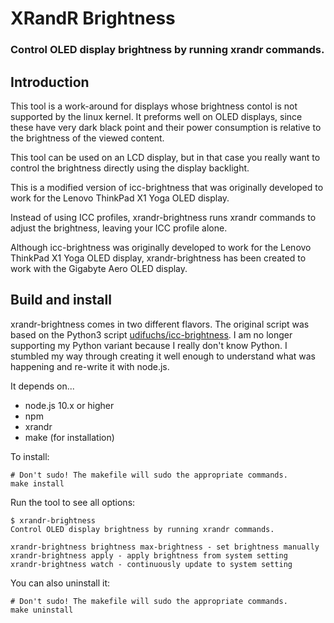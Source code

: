 # XRandR Brightness

### Control OLED display brightness by running xrandr commands.

## Introduction

This tool is a work-around for displays whose brightness contol is not
supported by the linux kernel. It preforms well on OLED displays,
since these have very dark black point and their power consumption is
relative to the brightness of the viewed content.

This tool can be used on an LCD display, but in that case you really want
to control the brightness directly using the display backlight.

This is a modified version of icc-brightness that was originally developed to work for the Lenovo ThinkPad X1 Yoga OLED display.

Instead of using ICC profiles, xrandr-brightness runs xrandr commands to adjust the brightness, leaving your ICC profile alone.

Although icc-brightness was originally developed to work for the Lenovo ThinkPad X1 Yoga OLED display, xrandr-brightness has been created to work with the Gigabyte Aero OLED display.

## Build and install

xrandr-brightness comes in two different flavors. The original script was based on the Python3 script [udifuchs/icc-brightness](https://github.com/udifuchs/icc-brightness). I am no longer supporting my Python variant because I really don't know Python. I stumbled my way through creating it well enough to understand what was happening and re-write it with node.js.

It depends on...

* node.js 10.x or higher
* npm
* xrandr
* make (for installation)

To install:

```
# Don't sudo! The makefile will sudo the appropriate commands.
make install
```

Run the tool to see all options:
```
$ xrandr-brightness
Control OLED display brightness by running xrandr commands.

xrandr-brightness brightness max-brightness - set brightness manually
xrandr-brightness apply - apply brightness from system setting
xrandr-brightness watch - continuously update to system setting
```

You can also uninstall it:
```
# Don't sudo! The makefile will sudo the appropriate commands.
make uninstall
```
